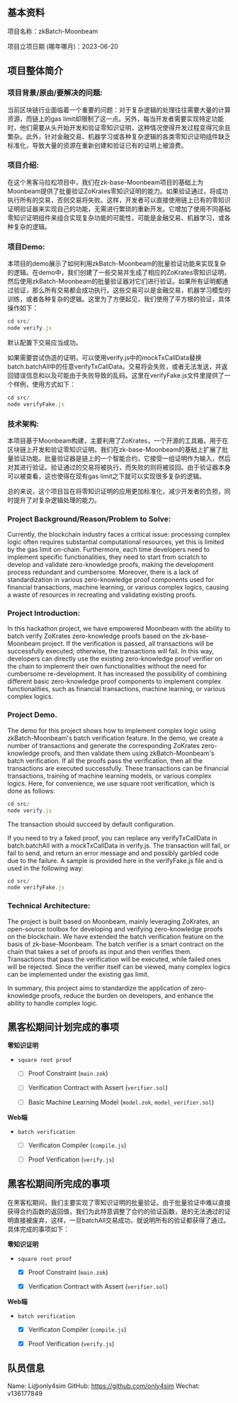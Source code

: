 ## 基本资料

项目名称：zkBatch-Moonbeam

项目立项日期 (哪年哪月)：2023-06-20

## 项目整体简介

### 项目背景/原由/要解决的问题:
当前区块链行业面临着一个重要的问题：对于复杂逻辑的处理往往需要大量的计算资源，而链上的gas limit却限制了这一点。另外，每当开发者需要实现特定功能时，他们需要从头开始开发和验证零知识证明，这种情况使得开发过程变得冗余且繁杂。此外，针对金融交易、机器学习或各种复杂逻辑的各类零知识证明组件缺乏标准化，导致大量的资源在重新创建和验证已有的证明上被浪费。

### 项目介绍:
在这个黑客马拉松项目中，我们在zk-base-Moonbeam项目的基础上为Moonbeam提供了批量验证ZoKrates零知识证明的能力。如果验证通过，将成功执行所有的交易，否则交易将失败。这样，开发者可以直接使用链上已有的零知识证明验证器来实现自己的功能，无需进行繁琐的重新开发。它增加了使用不同基础零知识证明组件来组合实现复杂功能的可能性，可能是金融交易、机器学习，或各种复杂的逻辑。

### 项目Demo:
本项目的demo展示了如何利用zkBatch-Moonbeam的批量验证功能来实现复杂的逻辑。在demo中，我们创建了一些交易并生成了相应的ZoKrates零知识证明，然后使用zkBatch-Moonbeam的批量验证器对它们进行验证。如果所有证明都通过验证，那么所有交易都会成功执行。这些交易可以是金融交易，机器学习模型的训练，或者各种复杂的逻辑。这里为了方便起见，我们使用了平方根的验证，具体操作如下：

```JavaScript
cd src/
node verify.js
```
默认配置下交易应当成功。

如果需要尝试伪造的证明，可以使用verify.js中的mockTxCallData替换batch.batchAll中的任意verifyTxCallData。交易将会失败，或者无法发送，并返回错误信息和以及可能由于失败导致的乱码。这里在verifyFake.js文件里提供了一个样例，使用方式如下：
```JavaScript
cd src/
node verifyFake.js
```

### 技术架构:
本项目基于Moonbeam构建，主要利用了ZoKrates，一个开源的工具箱，用于在区块链上开发和验证零知识证明。我们在zk-base-Moonbeam的基础上扩展了批量验证功能。批量验证器是链上的一个智能合约，它接受一组证明作为输入，然后对其进行验证。验证通过的交易将被执行，而失败的则将被驳回。由于验证器本身可以被查看，这也使得在现有gas limit之下就可以实现很多复杂的逻辑。

总的来说，这个项目旨在将零知识证明的应用更加标准化，减少开发者的负担，同时提升了对复杂逻辑处理的能力。

### Project Background/Reason/Problem to Solve:
Currently, the blockchain industry faces a critical issue: processing complex logic often requires substantial computational resources, yet this is limited by the gas limit on-chain. Furthermore, each time developers need to implement specific functionalities, they need to start from scratch to develop and validate zero-knowledge proofs, making the development process redundant and cumbersome. Moreover, there is a lack of standardization in various zero-knowledge proof components used for financial transactions, machine learning, or various complex logics, causing a waste of resources in recreating and validating existing proofs.

### Project Introduction:
In this hackathon project, we have empowered Moonbeam with the ability to batch verify ZoKrates zero-knowledge proofs based on the zk-base-Moonbeam project. If the verification is passed, all transactions will be successfully executed; otherwise, the transactions will fail. In this way, developers can directly use the existing zero-knowledge proof verifier on the chain to implement their own functionalities without the need for cumbersome re-development. It has increased the possibility of combining different basic zero-knowledge proof components to implement complex functionalities, such as financial transactions, machine learning, or various complex logics.

### Project Demo.
The demo for this project shows how to implement complex logic using zkBatch-Moonbeam's batch verification feature. In the demo, we create a number of transactions and generate the corresponding ZoKrates zero-knowledge proofs, and then validate them using zkBatch-Moonbeam's batch verification. If all the proofs pass the verification, then all the transactions are executed successfully. These transactions can be financial transactions, training of machine learning models, or various complex logics. Here, for convenience, we use square root verification, which is done as follows:

``` JavaScript
cd src/
node verify.js
```
The transaction should succeed by default configuration.

If you need to try a faked proof, you can replace any verifyTxCallData in batch.batchAll with a mockTxCallData in verify.js. The transaction will fail, or fail to send, and return an error message and and possibly garbled code due to the failure. A sample is provided here in the verifyFake.js file and is used in the following way:
``` JavaScript
cd src/
node verifyFake.js
```

### Technical Architecture:
The project is built based on Moonbeam, mainly leveraging ZoKrates, an open-source toolbox for developing and verifying zero-knowledge proofs on the blockchain. We have extended the batch verification feature on the basis of zk-base-Moonbeam. The batch verifier is a smart contract on the chain that takes a set of proofs as input and then verifies them. Transactions that pass the verification will be executed, while failed ones will be rejected. Since the verifier itself can be viewed, many complex logics can be implemented under the existing gas limit.

In summary, this project aims to standardize the application of zero-knowledge proofs, reduce the burden on developers, and enhance the ability to handle complex logic.

## 黑客松期间计划完成的事项

**零知识证明**

- `square root proof`
  - [ ] Proof Constraint (`main.zok`)
  - [ ] Verification Contract with Assert (`verifier.sol`)
  - [ ] Basic Machine Learning Model (`model.zok`, `model_verifier.sol`)


**Web端**
- `batch verification`
  - [ ] Verificaton Compiler (`compile.js`)
  - [ ] Proof Verification (`verify.js`)



## 黑客松期间所完成的事项
在黑客松期间，我们主要实现了零知识证明的批量验证。由于批量验证中难以直接获得合约函数的返回值，我们为此特意调整了合约的验证函数，是的无法通过的证明直接被废弃，这样，一旦batchAll交易成功，就说明所有的验证都获得了通过。具体完成的事项如下：

**零知识证明**

- `square root proof`
  - [x] Proof Constraint (`main.zok`)
  - [x] Verification Contract with Assert (`verifier.sol`)


**Web端**
- `batch verification`
  - [x] Verificaton Compiler (`compile.js`)
  - [x] Proof Verification (`verify.js`)


## 队员信息

Name: Li@only4sim
GitHub: https://github.com/only4sim
Wechat: v136177849
